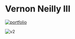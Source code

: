 
# Vernon Neilly III

[![portfolio](https://img.shields.io/badge/%F0%9F%93%93-My%20Portfolio-blueviolet)](https://neilly.dev)

![v2](https://i.ibb.co/4Tkm517/Screenshot-2023-06-23-at-3-26-00-AM.png)
